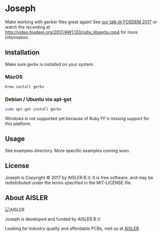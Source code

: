 # Joseph

Make working with gerber files great again! See [our talk @ FOSDEM 2017](https://docs.google.com/presentation/d/1P0TlYbtU38EL7d7HRAupMRoa70ejif5nWAY0IsgneYI/edit?usp=sharing) or watch the recording at http://video.fosdem.org/2017/AW1.120/ruby_libgerbv.mp4 for more information.



## Installation

Make sure gerbv is installed on your system.

### MacOS
```bash
brew install gerbv
```

### Debian / Ubuntu via apt-get
```bash
sudo apt-get install gerbv
```

Windows is not supported yet because of Ruby FF's missing support for this platform.


## Usage
See examples directory. More specific examples coming soon.

## License

Joseph is Copyright © 2017 by AISLER B.V. It is free software, and may be
redistributed under the terms specified in the MIT-LICENSE file.

## About AISLER

![AISLER](https://cdn.aisler.net/assets/logo_invert_orange-7ca49b7abecdf2f857639df2c0de142889a9dc23d33af4b9f875db54c0bc417e.png)

Joseph is developed and funded by AISLER B.V.

Looking for industry quality and affordable PCBs, visit us at [AISLER](https://aisler.net)
